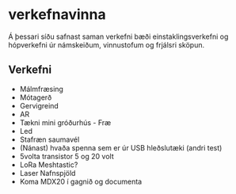 # verkefnavinna

Á þessari síðu safnast saman verkefni bæði einstaklingsverkefni og hópverkefni úr námskeiðum, vinnustofum og frjálsri sköpun.

## Verkefni

- Málmfræsing
- Mótagerð
- Gervigreind
- AR
- Tækni mini gróðurhús - Fræ
- Led
- Stafræn saumavél
- (Nánast) hvaða spenna sem er úr USB hleðslutæki (andri test)
- 5volta transistor 5 og 20 volt
- LoRa Meshtastic?
- Laser Nafnspjöld
- Koma MDX20 í gagnið og documenta
